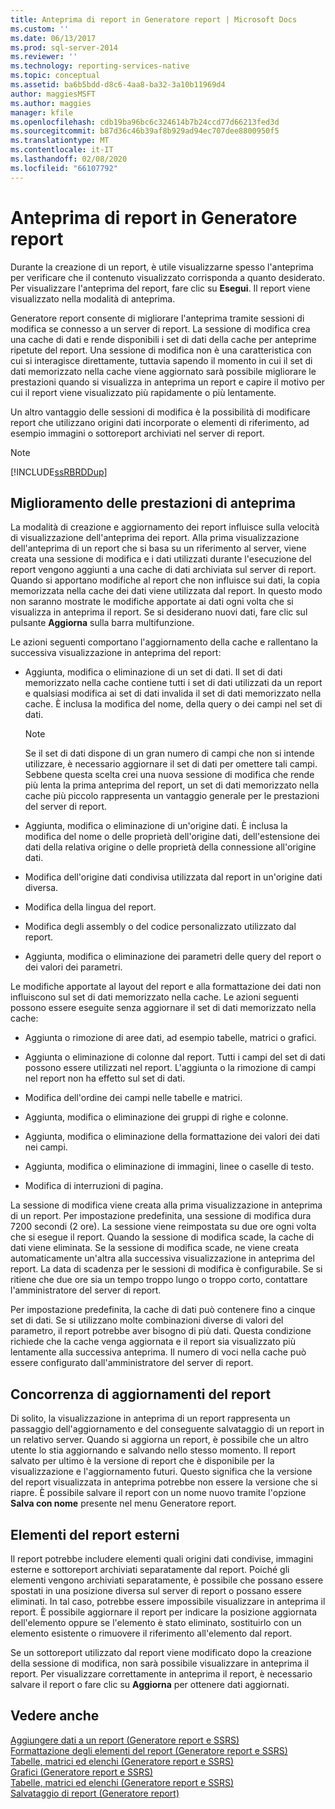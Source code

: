 ```yaml
---
title: Anteprima di report in Generatore report | Microsoft Docs
ms.custom: ''
ms.date: 06/13/2017
ms.prod: sql-server-2014
ms.reviewer: ''
ms.technology: reporting-services-native
ms.topic: conceptual
ms.assetid: ba6b5bdd-d8c6-4aa8-ba32-3a10b11969d4
author: maggiesMSFT
ms.author: maggies
manager: kfile
ms.openlocfilehash: cdb19ba96bc6c324614b7b24ccd77d66213fed3d
ms.sourcegitcommit: b87d36c46b39af8b929ad94ec707dee8800950f5
ms.translationtype: MT
ms.contentlocale: it-IT
ms.lasthandoff: 02/08/2020
ms.locfileid: "66107792"
---
```

# <a name="previewing-reports-in-report-builder"></a>Anteprima di report in Generatore report
  Durante la creazione di un report, è utile visualizzarne spesso l'anteprima per verificare che il contenuto visualizzato corrisponda a quanto desiderato. Per visualizzare l'anteprima del report, fare clic su **Esegui**. Il report viene visualizzato nella modalità di anteprima.  
  
 Generatore report consente di migliorare l'anteprima tramite sessioni di modifica se connesso a un server di report. La sessione di modifica crea una cache di dati e rende disponibili i set di dati della cache per anteprime ripetute del report. Una sessione di modifica non è una caratteristica con cui si interagisce direttamente, tuttavia sapendo il momento in cui il set di dati memorizzato nella cache viene aggiornato sarà possibile migliorare le prestazioni quando si visualizza in anteprima un report e capire il motivo per cui il report viene visualizzato più rapidamente o più lentamente.  
  
 Un altro vantaggio delle sessioni di modifica è la possibilità di modificare report che utilizzano origini dati incorporate o elementi di riferimento, ad esempio immagini o sottoreport archiviati nel server di report.  
  
> [!NOTE]  
>  [!INCLUDE[ssRBRDDup](../../includes/ssrbrddup-md.md)]  
  
## <a name="improving-preview-performance"></a>Miglioramento delle prestazioni di anteprima  
 La modalità di creazione e aggiornamento dei report influisce sulla velocità di visualizzazione dell'anteprima dei report. Alla prima visualizzazione dell'anteprima di un report che si basa su un riferimento al server, viene creata una sessione di modifica e i dati utilizzati durante l'esecuzione del report vengono aggiunti a una cache di dati archiviata sul server di report. Quando si apportano modifiche al report che non influisce sui dati, la copia memorizzata nella cache dei dati viene utilizzata dal report. In questo modo non saranno mostrate le modifiche apportate ai dati ogni volta che si visualizza in anteprima il report. Se si desiderano nuovi dati, fare clic sul pulsante **Aggiorna** sulla barra multifunzione.  
  
 Le azioni seguenti comportano l'aggiornamento della cache e rallentano la successiva visualizzazione in anteprima del report:  
  
-   Aggiunta, modifica o eliminazione di un set di dati. Il set di dati memorizzato nella cache contiene tutti i set di dati utilizzati da un report e qualsiasi modifica ai set di dati invalida il set di dati memorizzato nella cache. È inclusa la modifica del nome, della query o dei campi nel set di dati.  
  
    > [!NOTE]  
    >  Se il set di dati dispone di un gran numero di campi che non si intende utilizzare, è necessario aggiornare il set di dati per omettere tali campi. Sebbene questa scelta crei una nuova sessione di modifica che rende più lenta la prima anteprima del report, un set di dati memorizzato nella cache più piccolo rappresenta un vantaggio generale per le prestazioni del server di report.  
  
-   Aggiunta, modifica o eliminazione di un'origine dati. È inclusa la modifica del nome o delle proprietà dell'origine dati, dell'estensione dei dati della relativa origine o delle proprietà della connessione all'origine dati.  
  
-   Modifica dell'origine dati condivisa utilizzata dal report in un'origine dati diversa.  
  
-   Modifica della lingua del report.  
  
-   Modifica degli assembly o del codice personalizzato utilizzato dal report.  
  
-   Aggiunta, modifica o eliminazione dei parametri delle query del report o dei valori dei parametri.  
  
 Le modifiche apportate al layout del report e alla formattazione dei dati non influiscono sul set di dati memorizzato nella cache. Le azioni seguenti possono essere eseguite senza aggiornare il set di dati memorizzato nella cache:  
  
-   Aggiunta o rimozione di aree dati, ad esempio tabelle, matrici o grafici.  
  
-   Aggiunta o eliminazione di colonne dal report. Tutti i campi del set di dati possono essere utilizzati nel report. L'aggiunta o la rimozione di campi nel report non ha effetto sul set di dati.  
  
-   Modifica dell'ordine dei campi nelle tabelle e matrici.  
  
-   Aggiunta, modifica o eliminazione dei gruppi di righe e colonne.  
  
-   Aggiunta, modifica o eliminazione della formattazione dei valori dei dati nei campi.  
  
-   Aggiunta, modifica o eliminazione di immagini, linee o caselle di testo.  
  
-   Modifica di interruzioni di pagina.  
  
 La sessione di modifica viene creata alla prima visualizzazione in anteprima di un report. Per impostazione predefinita, una sessione di modifica dura 7200 secondi (2 ore). La sessione viene reimpostata su due ore ogni volta che si esegue il report. Quando la sessione di modifica scade, la cache di dati viene eliminata. Se la sessione di modifica scade, ne viene creata automaticamente un'altra alla successiva visualizzazione in anteprima del report. La data di scadenza per le sessioni di modifica è configurabile. Se si ritiene che due ore sia un tempo troppo lungo o troppo corto, contattare l'amministratore del server di report.  
  
 Per impostazione predefinita, la cache di dati può contenere fino a cinque set di dati. Se si utilizzano molte combinazioni diverse di valori del parametro, il report potrebbe aver bisogno di più dati. Questa condizione richiede che la cache venga aggiornata e il report sia visualizzato più lentamente alla successiva anteprima. Il numero di voci nella cache può essere configurato dall'amministratore del server di report.  
  
## <a name="concurrency-of-report-updates"></a>Concorrenza di aggiornamenti del report  
 Di solito, la visualizzazione in anteprima di un report rappresenta un passaggio dell'aggiornamento e del conseguente salvataggio di un report in un relativo server. Quando si aggiorna un report, è possibile che un altro utente lo stia aggiornando e salvando nello stesso momento. Il report salvato per ultimo è la versione di report che è disponibile per la visualizzazione e l'aggiornamento futuri. Questo significa che la versione del report visualizzata in anteprima potrebbe non essere la versione che si riapre. È possibile salvare il report con un nome nuovo tramite l'opzione **Salva con nome** presente nel menu Generatore report.  
  
## <a name="external-report-items"></a>Elementi del report esterni  
 Il report potrebbe includere elementi quali origini dati condivise, immagini esterne e sottoreport archiviati separatamente dal report. Poiché gli elementi vengono archiviati separatamente, è possibile che possano essere spostati in una posizione diversa sul server di report o possano essere eliminati. In tal caso, potrebbe essere impossibile visualizzare in anteprima il report. È possibile aggiornare il report per indicare la posizione aggiornata dell'elemento oppure se l'elemento è stato eliminato, sostituirlo con un elemento esistente o rimuovere il riferimento all'elemento dal report.  
  
 Se un sottoreport utilizzato dal report viene modificato dopo la creazione della sessione di modifica, non sarà possibile visualizzare in anteprima il report. Per visualizzare correttamente in anteprima il report, è necessario salvare il report o fare clic su **Aggiorna** per ottenere dati aggiornati.  
  
## <a name="see-also"></a>Vedere anche  
 [Aggiungere dati a un report &#40;Generatore report e SSRS&#41;](../report-data/report-datasets-ssrs.md)   
 [Formattazione degli elementi del report &#40;Generatore report e SSRS&#41;](../report-design/formatting-report-items-report-builder-and-ssrs.md)   
 [Tabelle, matrici ed elenchi &#40;Generatore report e SSRS&#41;](../report-design/create-invoices-and-forms-with-lists-report-builder-and-ssrs.md)   
 [Grafici &#40;Generatore report e SSRS&#41;](../report-design/charts-report-builder-and-ssrs.md)   
 [Tabelle, matrici ed elenchi &#40;Generatore report e SSRS&#41;](../report-design/create-invoices-and-forms-with-lists-report-builder-and-ssrs.md)   
 [Salvataggio di report &#40;Generatore report&#41;](saving-reports-report-builder.md)  
  
  
